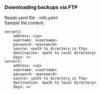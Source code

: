 ### Downloading backups via FTP

Reads yaml file - info.yaml\
Sample file content:
~~~~~~~~
server1:
    address: <ip>
    username: <username>
    password: <password>
    source: <path to directory in ftp>
    destination: <path to local directory>
    days: <>
server2:
    address: <ip>
    username: <username>
    password: <password>
    source: <path to directory in ftp>
    destination: <path to local directory>
    days: <>
~~~~~~~~
